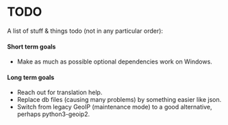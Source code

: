 # TODO

A list of stuff & things todo (not in any particular order):

#### Short term goals

* Make as much as possible optional dependencies work on Windows.

#### Long term goals

* Reach out for translation help.
* Replace db files (causing many problems) by something easier like json.
* Switch from legacy GeoIP (maintenance mode) to a good alternative, perhaps
  python3-geoip2.
